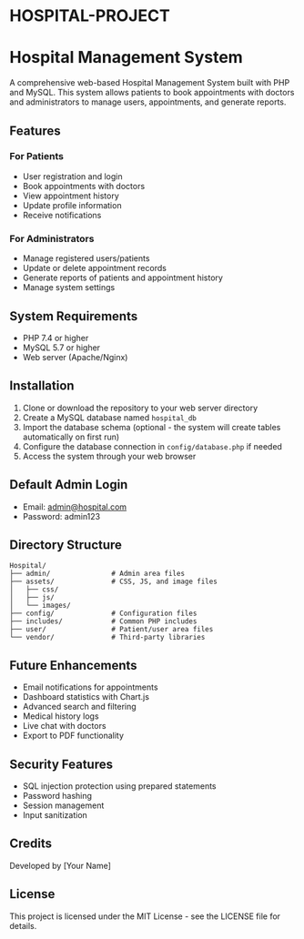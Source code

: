 # HOSPITAL-PROJECT

# Hospital Management System

A comprehensive web-based Hospital Management System built with PHP and MySQL. This system allows patients to book appointments with doctors and administrators to manage users, appointments, and generate reports.

## Features

### For Patients
- User registration and login
- Book appointments with doctors
- View appointment history
- Update profile information
- Receive notifications

### For Administrators
- Manage registered users/patients
- Update or delete appointment records
- Generate reports of patients and appointment history
- Manage system settings

## System Requirements

- PHP 7.4 or higher
- MySQL 5.7 or higher
- Web server (Apache/Nginx)

## Installation

1. Clone or download the repository to your web server directory
2. Create a MySQL database named `hospital_db`
3. Import the database schema (optional - the system will create tables automatically on first run)
4. Configure the database connection in `config/database.php` if needed
5. Access the system through your web browser

## Default Admin Login

- Email: admin@hospital.com
- Password: admin123

## Directory Structure

```
Hospital/
├── admin/               # Admin area files
├── assets/              # CSS, JS, and image files
│   ├── css/
│   ├── js/
│   └── images/
├── config/              # Configuration files
├── includes/            # Common PHP includes
├── user/                # Patient/user area files
└── vendor/              # Third-party libraries
```

## Future Enhancements

- Email notifications for appointments
- Dashboard statistics with Chart.js
- Advanced search and filtering
- Medical history logs
- Live chat with doctors
- Export to PDF functionality

## Security Features

- SQL injection protection using prepared statements
- Password hashing
- Session management
- Input sanitization

## Credits

Developed by [Your Name]

## License

This project is licensed under the MIT License - see the LICENSE file for details. 
